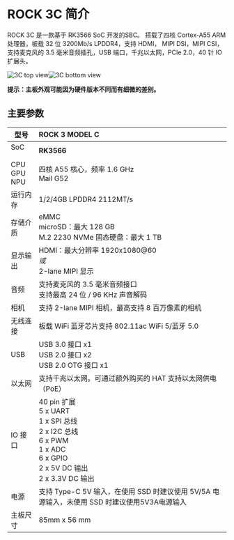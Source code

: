 ﻿---
sidebar_label: '概览'
sidebar_position: 3
---

# ROCK 3C 简介

ROCK 3C 是一款基于 RK3566 SoC 开发的SBC。 
搭载了四核 Cortex-A55 ARM 处理器，板载 32 位 3200Mb/s LPDDR4，支持 HDMI，
MIPI DSI，MIPI CSI，支持麦克风的 3.5 毫米音频插孔，USB 端口，千兆以太网，PCIe 2.0，40 针 IO 扩展头。

![3C top view](/img/rock3/Rock3C-top-800px.webp)![3C bottom view](/img/rock3/Rock3C-bottom-800px.webp)  

**提示：主板外观可能因为硬件版本不同而有细微的差别。**

## 主要参数

|型号|ROCK 3 MODEL C|
|-|:-|
|SoC<br/><br/>CPU<br/>GPU<br/>NPU|**RK3566**<br/><br/>四核 A55 核心，频率 1.6 GHz<br/>Mail G52|
|运行内存|1/2/4GB LPDDR4 2112MT/s|
|存储介质|eMMC<br/>microSD：最大 128 GB<br/>M.2 2230 NVMe 固态硬盘：最大 1 TB|
|显示输出|HDMI：最大分辨率 1920x1080@60<br/>*或*<br/>2-lane MIPI 显示|
|音频|支持麦克风的 3.5 毫米音频接口<br/>支持最高 24 位 / 96 KHz  声音解码|
|相机|支持 2-lane MIPI 相机，最高支持 8 百万像素的相机|
|无线连接|板载 WiFi 蓝牙芯片支持 802.11ac WiFi 5/蓝牙 5.0|
|USB|USB 3.0 接口 x1<br/>USB 2.0 接口 x2<br/>USB 2.0 OTG 接口 x1|
|以太网|支持千兆以太网。可通过额外购买的 HAT 支持以太网供电（PoE）|
|IO 接口|40 pin 扩展<br/>5 x UART<br/>1 x SPI 总线<br/>2 x I2C 总线<br/>6 x PWM<br/>1 x ADC<br/>6 x GPIO<br/>2 x 5V DC 输出<br/>2 x 3.3V DC 输出|
|电源|支持 Type-C 5V 输入，在使用 SSD 时建议使用 5V/5A 电源输入，未使用 SSD 时建议使用5V3A电源输入|
|主板尺寸|85mm x 56 mm|
